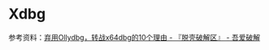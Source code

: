 # Xdbg

参考资料：[弃用Ollydbg，转战x64dbg的10个理由 - 『脱壳破解区』 - 吾爱破解](https://www.52pojie.cn/forum.php?mod=viewthread&tid=1573909&highlight=Ollydbg)
